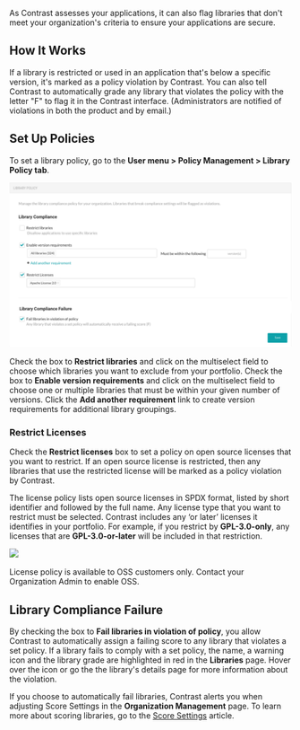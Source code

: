 <!--
title: "Library Policy"
description: "Overview of library policy"
tags: "Admin library policy management"
-->


As Contrast assesses your applications, it can also flag libraries that don't meet your organization's criteria to ensure your applications are secure.

## How It Works 

If a library is restricted or used in an application that's below a specific version, it's marked as a policy violation by Contrast. You can also tell Contrast to automatically grade any library that violates the policy with the letter "F" to flag it in the Contrast interface. (Administrators are notified of violations in both the product and by email.)

## Set Up Policies

To set a library policy, go to the **User menu > Policy Management > Library Policy tab**. 

<a href="assets/images/Library-policy-updated.png" rel="lightbox" title="Security Controls grid"><img class="thumbnail" src="assets/images/Library-policy-updated.png"/></a>

Check the box to **Restrict libraries** and click on the multiselect field to choose which libraries you want to exclude from your portfolio. Check the box to **Enable version requirements** and click on the multiselect field to choose one or multiple libraries that must be within your given number of versions. Click the **Add another requirement** link to create version requirements for additional library groupings. 

### Restrict Licenses

Check the **Restrict licenses** box to set a policy on open source licenses that you want to restrict. If an open source license is restricted, then any libraries that use the restricted license will be marked as a policy violation by Contrast.

The license policy lists open source licenses in SPDX format, listed by short identifier and followed by the full name. Any license type that you want to restrict must be selected. Contrast includes any ‘or later’ licenses it identifies in your portfolio. For example, if you restrict by **GPL-3.0-only**, any licenses that are **GPL-3.0-or-later** will be included in that restriction.

<a href="assets/images/Library-restriction.png" rel="lightbox" title="Restrict licenses policy"><img class="thumbnail" src="assets/images/Library-restriction.png"/></a>

License policy is available to OSS customers only. Contact your Organization Admin to enable OSS.

## Library Compliance Failure

By checking the box to **Fail libraries in violation of policy**, you allow Contrast to automatically assign a failing score to any library that violates a set policy. If a library fails to comply with a set policy, the name, a warning icon and the library grade are highlighted in red in the **Libraries** page. Hover over the icon or go the the library's details page for more information about the violation. 

If you choose to automatically fail libraries, Contrast alerts you when adjusting Score Settings in the **Organization Management** page. To learn more about scoring libraries, go to the [Score Settings](admin-orgsettings.html#score-settings) article. 
